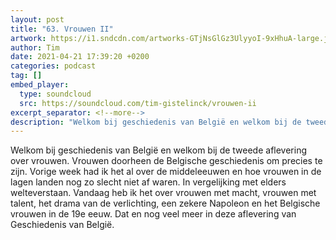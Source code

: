 ```yaml
---
layout: post
title: "63. Vrouwen II"
artwork: https://i1.sndcdn.com/artworks-GTjNsGlGz3UlyyoI-9xHhuA-large.jpg
author: Tim
date: 2021-04-21 17:39:20 +0200
categories: podcast
tag: []
embed_player:
  type: soundcloud
  src: https://soundcloud.com/tim-gistelinck/vrouwen-ii
excerpt_separator: <!--more-->
description: "Welkom bij geschiedenis van België en welkom bij de tweede aflevering over vrouwen."
---
```

Welkom bij geschiedenis van België en welkom bij de tweede aflevering over vrouwen. Vrouwen doorheen de Belgische geschiedenis om precies te zijn. Vorige week had ik het al over de middeleeuwen en hoe vrouwen in de lagen landen nog zo slecht niet af waren. In vergelijking met elders welteverstaan. Vandaag heb ik het over vrouwen met macht, vrouwen met talent, het drama van de verlichting, een zekere Napoleon en het Belgische vrouwen in de 19e eeuw. Dat en nog veel meer in deze aflevering van Geschiedenis van België.